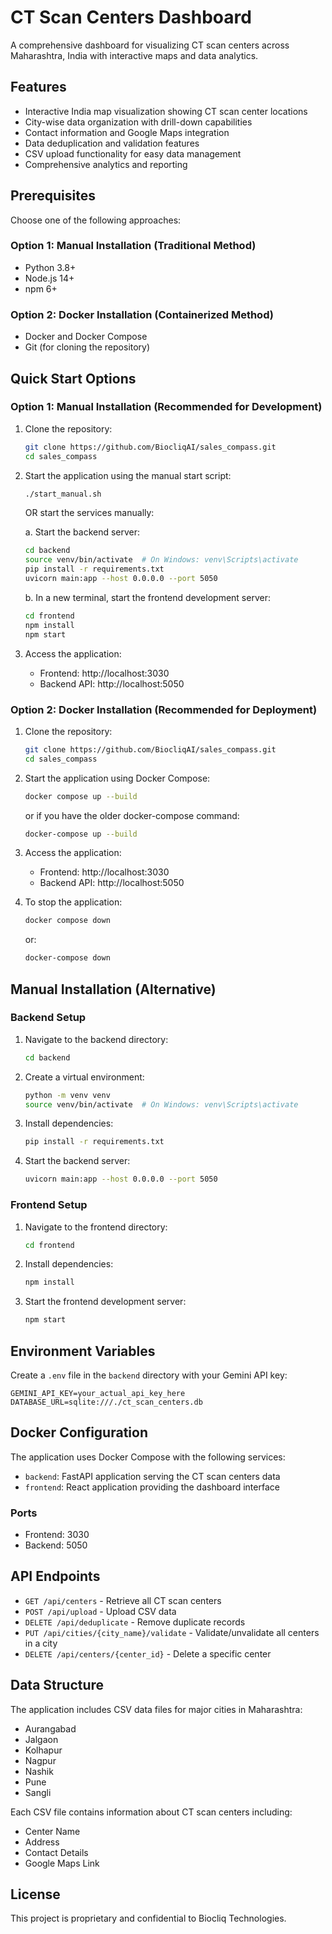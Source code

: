 # CT Scan Centers Dashboard

A comprehensive dashboard for visualizing CT scan centers across Maharashtra, India with interactive maps and data analytics.

## Features

- Interactive India map visualization showing CT scan center locations
- City-wise data organization with drill-down capabilities
- Contact information and Google Maps integration
- Data deduplication and validation features
- CSV upload functionality for easy data management
- Comprehensive analytics and reporting

## Prerequisites

Choose one of the following approaches:

### Option 1: Manual Installation (Traditional Method)
- Python 3.8+
- Node.js 14+
- npm 6+

### Option 2: Docker Installation (Containerized Method)
- Docker and Docker Compose
- Git (for cloning the repository)

## Quick Start Options

### Option 1: Manual Installation (Recommended for Development)

1. Clone the repository:
   ```bash
   git clone https://github.com/BiocliqAI/sales_compass.git
   cd sales_compass
   ```

2. Start the application using the manual start script:
   ```bash
   ./start_manual.sh
   ```

   OR start the services manually:

   a. Start the backend server:
   ```bash
   cd backend
   source venv/bin/activate  # On Windows: venv\Scripts\activate
   pip install -r requirements.txt
   uvicorn main:app --host 0.0.0.0 --port 5050
   ```

   b. In a new terminal, start the frontend development server:
   ```bash
   cd frontend
   npm install
   npm start
   ```

3. Access the application:
   - Frontend: http://localhost:3030
   - Backend API: http://localhost:5050

### Option 2: Docker Installation (Recommended for Deployment)

1. Clone the repository:
   ```bash
   git clone https://github.com/BiocliqAI/sales_compass.git
   cd sales_compass
   ```

2. Start the application using Docker Compose:
   ```bash
   docker compose up --build
   ```
   or if you have the older docker-compose command:
   ```bash
   docker-compose up --build
   ```

3. Access the application:
   - Frontend: http://localhost:3030
   - Backend API: http://localhost:5050

4. To stop the application:
   ```bash
   docker compose down
   ```
   or:
   ```bash
   docker-compose down
   ```

## Manual Installation (Alternative)

### Backend Setup

1. Navigate to the backend directory:
   ```bash
   cd backend
   ```

2. Create a virtual environment:
   ```bash
   python -m venv venv
   source venv/bin/activate  # On Windows: venv\Scripts\activate
   ```

3. Install dependencies:
   ```bash
   pip install -r requirements.txt
   ```

4. Start the backend server:
   ```bash
   uvicorn main:app --host 0.0.0.0 --port 5050
   ```

### Frontend Setup

1. Navigate to the frontend directory:
   ```bash
   cd frontend
   ```

2. Install dependencies:
   ```bash
   npm install
   ```

3. Start the frontend development server:
   ```bash
   npm start
   ```

## Environment Variables

Create a `.env` file in the `backend` directory with your Gemini API key:

```env
GEMINI_API_KEY=your_actual_api_key_here
DATABASE_URL=sqlite:///./ct_scan_centers.db
```

## Docker Configuration

The application uses Docker Compose with the following services:

- `backend`: FastAPI application serving the CT scan centers data
- `frontend`: React application providing the dashboard interface

### Ports

- Frontend: 3030
- Backend: 5050

## API Endpoints

- `GET /api/centers` - Retrieve all CT scan centers
- `POST /api/upload` - Upload CSV data
- `DELETE /api/deduplicate` - Remove duplicate records
- `PUT /api/cities/{city_name}/validate` - Validate/unvalidate all centers in a city
- `DELETE /api/centers/{center_id}` - Delete a specific center

## Data Structure

The application includes CSV data files for major cities in Maharashtra:
- Aurangabad
- Jalgaon
- Kolhapur
- Nagpur
- Nashik
- Pune
- Sangli

Each CSV file contains information about CT scan centers including:
- Center Name
- Address
- Contact Details
- Google Maps Link

## License

This project is proprietary and confidential to Biocliq Technologies.